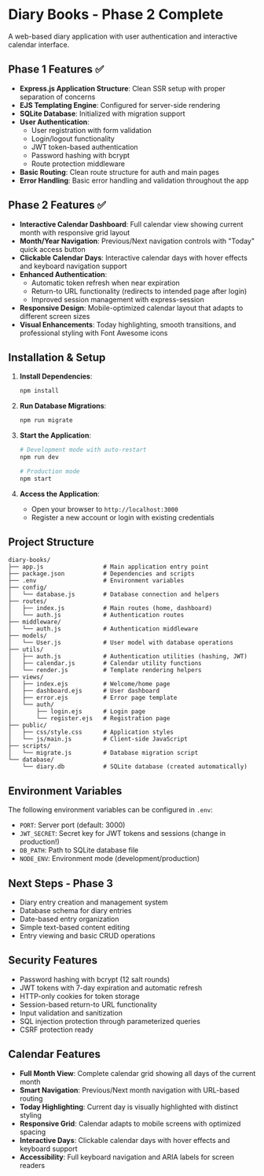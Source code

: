 # Diary Books - Phase 2 Complete

A web-based diary application with user authentication and interactive calendar interface.

## Phase 1 Features ✅
- **Express.js Application Structure**: Clean SSR setup with proper separation of concerns
- **EJS Templating Engine**: Configured for server-side rendering
- **SQLite Database**: Initialized with migration support
- **User Authentication**: 
  - User registration with form validation
  - Login/logout functionality  
  - JWT token-based authentication
  - Password hashing with bcrypt
  - Route protection middleware
- **Basic Routing**: Clean route structure for auth and main pages
- **Error Handling**: Basic error handling and validation throughout the app

## Phase 2 Features ✅
- **Interactive Calendar Dashboard**: Full calendar view showing current month with responsive grid layout
- **Month/Year Navigation**: Previous/Next navigation controls with "Today" quick access button
- **Clickable Calendar Days**: Interactive calendar days with hover effects and keyboard navigation support
- **Enhanced Authentication**: 
  - Automatic token refresh when near expiration
  - Return-to URL functionality (redirects to intended page after login)
  - Improved session management with express-session
- **Responsive Design**: Mobile-optimized calendar layout that adapts to different screen sizes
- **Visual Enhancements**: Today highlighting, smooth transitions, and professional styling with Font Awesome icons

## Installation & Setup

1. **Install Dependencies**:
   ```bash
   npm install
   ```

2. **Run Database Migrations**:
   ```bash
   npm run migrate
   ```

3. **Start the Application**:
   ```bash
   # Development mode with auto-restart
   npm run dev
   
   # Production mode
   npm start
   ```

4. **Access the Application**:
   - Open your browser to `http://localhost:3000`
   - Register a new account or login with existing credentials

## Project Structure
```
diary-books/
├── app.js                 # Main application entry point
├── package.json           # Dependencies and scripts
├── .env                   # Environment variables
├── config/
│   └── database.js        # Database connection and helpers
├── routes/
│   ├── index.js           # Main routes (home, dashboard)
│   └── auth.js            # Authentication routes
├── middleware/
│   └── auth.js            # Authentication middleware
├── models/
│   └── User.js            # User model with database operations
├── utils/
│   ├── auth.js            # Authentication utilities (hashing, JWT)
│   ├── calendar.js        # Calendar utility functions
│   └── render.js          # Template rendering helpers
├── views/
│   ├── index.ejs          # Welcome/home page
│   ├── dashboard.ejs      # User dashboard
│   ├── error.ejs          # Error page template
│   └── auth/
│       ├── login.ejs      # Login page
│       └── register.ejs   # Registration page
├── public/
│   ├── css/style.css      # Application styles
│   └── js/main.js         # Client-side JavaScript
├── scripts/
│   └── migrate.js         # Database migration script
└── database/
    └── diary.db           # SQLite database (created automatically)
```

## Environment Variables
The following environment variables can be configured in `.env`:
- `PORT`: Server port (default: 3000)
- `JWT_SECRET`: Secret key for JWT tokens and sessions (change in production!)
- `DB_PATH`: Path to SQLite database file
- `NODE_ENV`: Environment mode (development/production)

## Next Steps - Phase 3
- Diary entry creation and management system
- Database schema for diary entries
- Date-based entry organization
- Simple text-based content editing
- Entry viewing and basic CRUD operations

## Security Features
- Password hashing with bcrypt (12 salt rounds)
- JWT tokens with 7-day expiration and automatic refresh
- HTTP-only cookies for token storage
- Session-based return-to URL functionality
- Input validation and sanitization
- SQL injection protection through parameterized queries
- CSRF protection ready

## Calendar Features
- **Full Month View**: Complete calendar grid showing all days of the current month
- **Smart Navigation**: Previous/Next month navigation with URL-based routing
- **Today Highlighting**: Current day is visually highlighted with distinct styling
- **Responsive Grid**: Calendar adapts to mobile screens with optimized spacing
- **Interactive Days**: Clickable calendar days with hover effects and keyboard support
- **Accessibility**: Full keyboard navigation and ARIA labels for screen readers
